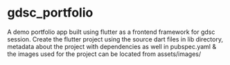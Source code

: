 # gdsc_portfolio
A demo portfolio app built using flutter as a frontend framework for gdsc session.
Create the flutter project using the source dart files in lib directory, metadata about the project with dependencies as well in pubspec.yaml & the images used for the project can be located from assets/images/
